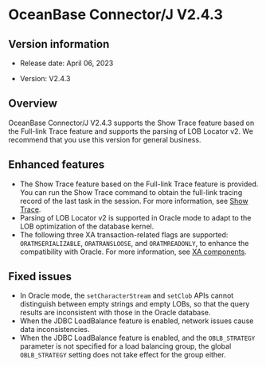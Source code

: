 # OceanBase Connector/J V2.4.3

## Version information

* Release date: April 06, 2023

* Version: V2.4.3

## Overview

OceanBase Connector/J V2.4.3 supports the Show Trace feature based on the Full-link Trace feature and supports the parsing of LOB Locator v2. We recommend that you use this version for general business.

## Enhanced features

* The Show Trace feature based on the Full-link Trace feature is provided. You can run the Show Trace command to obtain the full-link tracing record of the last task in the session. For more information, see [Show Trace](../../3.user-guide/12.show_trace.md).
* Parsing of LOB Locator v2 is supported in Oracle mode to adapt to the LOB optimization of the database kernel.
* The following three XA transaction-related flags are supported: `ORATMSERIALIZABLE`, `ORATRANSLOOSE`, and `ORATMREADONLY`, to enhance the compatibility with Oracle. For more information, see [XA components](../../4.reference-information/1.features-specific-to-oracle-mode/5.distributed-transactions/2.xa-components.md).


## Fixed issues

* In Oracle mode, the `setCharacterStream` and `setClob` APIs cannot distinguish between empty strings and empty LOBs, so that the query results are inconsistent with those in the Oracle database.
* When the JDBC LoadBalance feature is enabled, network issues cause data inconsistencies.
* When the JDBC LoadBalance feature is enabled, and the `OBLB_STRATEGY` parameter is not specified for a load balancing group, the global `OBLB_STRATEGY` setting does not take effect for the group either.

